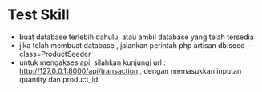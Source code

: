 
# Test Skill

- buat database terlebih dahulu, atau ambil database yang telah tersedia
- jika telah membuat database , jalankan perintah php artisan db:seed --class=ProductSeeder
- untuk mengakses api, silahkan kunjungi url : http://127.0.0.1:8000/api/transaction , dengan memasukkan inputan quantity dan product_id

